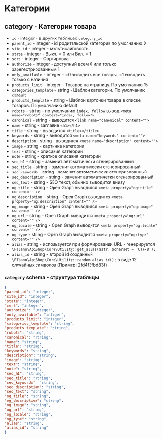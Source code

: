 # Категории
## category - Категории товара
- `id` - integer - в других таблицах `category_id`
- `parent_id` - integer - id родительской категории по умолчанию 0
- `site_id` - integer - мультисайтовость
- `state` - integer - Выкл. = 0 или Вкл. = 1
- `sort` - integer - Сортировка
- `authorize` - integer - доступный всем 0 или только зарегестрированным 1
- `only_available` - integer - =0 выводить все товары, =1 выводить только с наличия
- `products_limit` - integer - Товаров на страницу. По умолчанию 15
- `categories_template` - string - Шаблон категории. По умолчанию default
- `products_template` - string - Шаблон карточки товара в списке товаров. По умолчанию default
- `robots` - string - по умолчанию `index, follow` вывод `<meta name="robots" content="index, follow">`
- `canonical` - string - выводится `<link name="canonical" content="">`
- `name` - string - заглавие `<h1></h1>`
- `title` - string - выводится `<title></title>`
- `keywords` - string - выводится `<meta name="keywords" content="">`
- `description` - string - выводится `<meta name="description" content="">`
- `image` - string - картинка категории
- `text` - string - описания категории
- `note` - string - краткое описания категории
- `seo_h1` - string - заменит автоматически сгенерированный
- `seo_title` - string - заменит автоматически сгенерированный
- `seo_keywords` - string - заменит автоматически сгенерированный
- `seo_description` - string - заменит автоматически сгенерированный
- `seo_text` - string - SEO текст, обычно выводится внизу
- `og_title` - string - Open Graph выводится `<meta property="og:title" content="" />`
- `og_description` - string - Open Graph выводится `<meta property="og:description" content="" />`
- `og_image` - string - Open Graph выводится `<meta property="og:image" content="" />`
- `og_url` - string - Open Graph выводится `<meta property="og:url" content="" />`
- `og_locale` - string - Open Graph выводится `<meta property="og:locale" content="" />`
- `og_type` - string - Open Graph выводится `<meta property="og:type" content="" />`
- `alias` - string - используется при формировании URL - генерируется `\Pllano\ApiShop\Core\Utility::get_alias($str, $charset = 'UTF-8');`
- `alias_id` - string - второй id созданный `\Pllano\ApiShop\Core\Utility::random_alias_id();` в виде 12 случайных символов (Пример: 2fd4f3fbd83f)
 
 ### `category` schema - структура таблицы
```json
{
"parent_id": "integer",
"site_id": "integer",
"state": "integer",
"sort": "integer",
"authorize": "integer",
"only_available": "integer",
"products_limit": "integer",
"categories_template": "string",
"products_template": "string",
"robots": "string",
"canonical": "string",
"name": "string",
"title": "string",
"keywords": "string",
"description": "string",
"image": "string",
"text": "string",
"note": "string",
"seo_h1": "string",
"seo_title": "string",
"seo_keywords": "string",
"seo_description": "string",
"seo_text": "string",
"og_title": "string",
"og_description": "string",
"og_image": "string",
"og_url": "string",
"og_locale": "string",
"og_type": "string",
"alias": "string",
"alias_id": "string"
}
```
